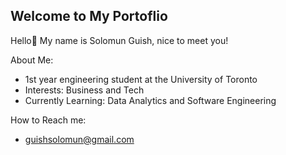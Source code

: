 ## Welcome to My Portoflio

Hello👋 My name is Solomun Guish, nice to meet you!

About Me:
- 1st year engineering student at the University of Toronto
- Interests: Business and Tech
- Currently Learning: Data Analytics and Software Engineering

How to Reach me:
- guishsolomun@gmail.com

<!--
**solomunguish/solomunguish** is a ✨ _special_ ✨ repository because its `README.md` (this file) appears on your GitHub profile.

Here are some ideas to get you started:

- 🔭 I’m currently working on ...
- 🌱 I’m currently learning ...
- 👯 I’m looking to collaborate on ...
- 🤔 I’m looking for help with ...
- 💬 Ask me about ...
- 📫 How to reach me: ...
- 😄 Pronouns: ...
- ⚡ Fun fact: ...
-->
